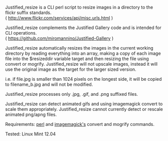 Justified_resize is a CLI perl script to resize images in a directory to the flickr suffix standards.<br>
	( http://www.flickr.com/services/api/misc.urls.html )

Justified_resize complements the Justified Gallery code and is intended for CLI operations.<br>
	( https://github.com/miromannino/Justified-Gallery )


Justified_resize automatically resizes the images in the current working directory by reading everything into an array, making a copy of each image file into the $resizeddir variable target and then resizing the file using convert or mogrify.  Justified_resize will not upscale images, instead it will use the original image as the target for the larger sized version.

 i.e. if file.jpg is smaller than 1024 pixels on the longest side, it will be copied to filename_b.jpg and will not be modified.

Justified_resize processes only .jpg, .gif, and .png suffixed files.

Justified_resize can detect animated gifs and using imagemagick convert to scale them appropriately. 
Justified_resize cannot currently detect or rescale animated png/apng files.


Requirements: <a href="http://www.perl.org">perl</a> and <a href="http://www.imagemagick.org/">imagemagick's</a> convert and mogrify commands.

Tested: Linux Mint 12.04
